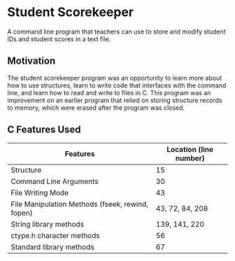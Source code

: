 # Student Scorekeeper
A command line program that teachers can use to store and modify student IDs and student scores in a text file.

## Motivation
The student scorekeeper program was an opportunity to learn more about how to use structures, learn to write code that interfaces with the command line, and learn how to read and write to files in C. This program was an improvement on an earlier program that relied on storing structure records to memory, which were erased after the program was closed. 

## C Features Used

|                Features                         |  Location (line number) |
|---------------------------------------------------------|-------------------------|
|  Structure                                              |  15            
|  Command Line Arguments                                 |  30
|  File Writing Mode                                      |  43
|  File Manipulation Methods (fseek, rewind, fopen)       |  43, 72, 84, 208
|  String library methods                                 |  139, 141, 220      
|  ctype.h character methods                              |  56 
|  Standard library methods                               |  67     

